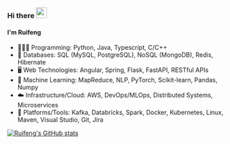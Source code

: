 ### Hi there <img src="https://media.giphy.com/media/hvRJCLFzcasrR4ia7z/giphy.gif" width="25px">

#### I'm Ruifeng

- 🧑🏻‍💻 Programming: Python, Java, Typescript, C/C++
- 💾 Databases: SQL (MySQL, PostgreSQL), NoSQL (MongoDB), Redis, Hibernate
- 🖥️ Web Technologies: Angular, Spring, Flask, FastAPI, RESTful APIs
- 🧠 Machine Learning: MapReduce, NLP, PyTorch, Scikit-learn, Pandas, Numpy
- ☁️ Infrastructure/Cloud: AWS, DevOps/MLOps, Distributed Systems, Microservices
- 🧰 Platforms/Tools: Kafka, Databricks, Spark, Docker, Kubernetes, Linux, Maven, Visual Studio, Git, Jira


<!-- - 🔭 I’m currently working on ... -->
<!-- - 👯 I’m looking to collaborate on ... -->
<!-- - 🤔 I’m looking for help with ... -->
<!-- - 😄 Pronouns: ...
- ⚡ Fun fact: ... -->

[![Ruifeng's GitHub stats](https://github-readme-stats.vercel.app/api?username=ruifengl1&count_private=true&theme=gotham&show_icons=true&hide_border=true)](https://github.com/ruifengl1)<br/>



